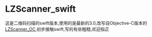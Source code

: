 # LZScanner_swift
这是二维码扫描的swift版本,使用的是最新的3.0,改写自Objective-C版本的[LZScanner_OC](https://github.com/LQQZYY/LZScanner_OC),初步接触swift,写的有些粗糙,欢迎指正

